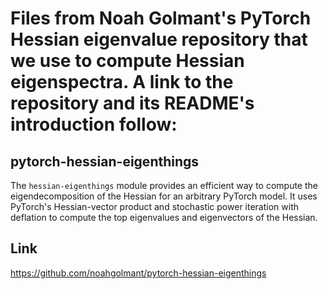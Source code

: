 # Files from Noah Golmant's PyTorch Hessian eigenvalue repository that we use to compute Hessian eigenspectra. A link to the repository and its README's introduction follow:

## pytorch-hessian-eigenthings

The `hessian-eigenthings` module provides an efficient way to compute the eigendecomposition of the Hessian for an arbitrary PyTorch model. It uses PyTorch's Hessian-vector product and stochastic power iteration with deflation to compute the top eigenvalues and eigenvectors of the Hessian.

## Link

https://github.com/noahgolmant/pytorch-hessian-eigenthings
